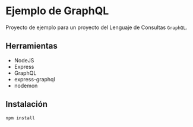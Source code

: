 # Ejemplo de GraphQL

Proyecto de ejemplo para un proyecto del Lenguaje de Consultas `GraphQL`.

## Herramientas

- NodeJS
- Express
- GraphQL
- express-graphql
- nodemon

## Instalación

```bash
npm install
``` 